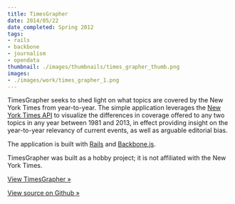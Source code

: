 ```yaml
---
title: TimesGrapher
date: 2014/05/22
date_completed: Spring 2012
tags:
- rails
- backbone
- journalism
- opendata
thumbnail: ./images/thumbnails/times_grapher_thumb.png
images:
- ./images/work/times_grapher_1.png
---
```


TimesGrapher seeks to shed light on what topics are covered by the New York Times from year-to-year. The simple application leverages the [New York Times API](http://developer.nytimes.com/docs) to visualize the differences in coverage offered to any two topics in any year between 1981 and 2013, in effect providing insight on the year-to-year relevancy of current events, as well as arguable editorial bias.

The application is built with [Rails](http://rubyonrails.org) and [Backbone.js](http://backbonejs.org).

TimesGrapher was built as a hobby project; it is not affiliated with the New York Times.

[View TimesGrapher &raquo;](http://timesgrapher.herokuapp.com)

[View source on Github &raquo;](http://github.com/mdb/times_grapher)
